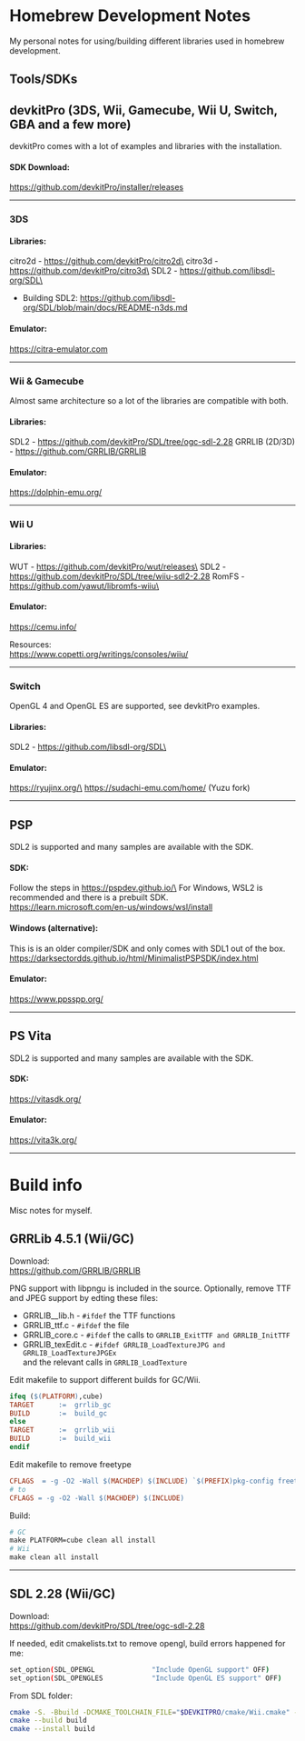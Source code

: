 # Homebrew Development Notes

My personal notes for using/building different libraries used in homebrew development.

## Tools/SDKs

## devkitPro (3DS, Wii, Gamecube, Wii U, Switch, GBA and a few more)

devkitPro comes with a lot of examples and libraries with the installation.

#### SDK Download:
https://github.com/devkitPro/installer/releases

---

### 3DS

#### Libraries:
citro2d - https://github.com/devkitPro/citro2d\
citro3d - https://github.com/devkitPro/citro3d\
SDL2 - https://github.com/libsdl-org/SDL\
- Building SDL2:
https://github.com/libsdl-org/SDL/blob/main/docs/README-n3ds.md

#### Emulator:
https://citra-emulator.com

---

### Wii & Gamecube
Almost same architecture so a lot of the libraries are compatible with both.

#### Libraries:
SDL2 - https://github.com/devkitPro/SDL/tree/ogc-sdl-2.28
GRRLIB (2D/3D) - https://github.com/GRRLIB/GRRLIB

#### Emulator:
https://dolphin-emu.org/

---

### Wii U
#### Libraries:
WUT - https://github.com/devkitPro/wut/releases\
SDL2 - https://github.com/devkitPro/SDL/tree/wiiu-sdl2-2.28
RomFS - https://github.com/yawut/libromfs-wiiu\

#### Emulator:
https://cemu.info/

Resources:\
https://www.copetti.org/writings/consoles/wiiu/

---

### Switch
OpenGL 4 and OpenGL ES are supported, see devkitPro examples.

#### Libraries:
SDL2 - https://github.com/libsdl-org/SDL\

#### Emulator:
https://ryujinx.org/\
https://sudachi-emu.com/home/ (Yuzu fork)

---

## PSP

SDL2 is supported and many samples are available with the SDK.

#### SDK:
Follow the steps in https://pspdev.github.io/\
For Windows, WSL2 is recommended and there is a prebuilt SDK.\
https://learn.microsoft.com/en-us/windows/wsl/install

#### Windows (alternative):
This is is an older compiler/SDK and only comes with SDL1 out of the box.
https://darksectordds.github.io/html/MinimalistPSPSDK/index.html

#### Emulator:
https://www.ppsspp.org/

---

## PS Vita

SDL2 is supported and many samples are available with the SDK.

#### SDK:
https://vitasdk.org/

#### Emulator:
https://vita3k.org/

---

# Build info

Misc notes for myself.

## GRRLib 4.5.1 (Wii/GC)

Download:\
https://github.com/GRRLIB/GRRLIB

PNG support with libpngu is included in the source.
Optionally, remove TTF and JPEG support by edting these files:
- GRRLIB__lib.h - `#ifdef` the TTF functions
- GRRLIB_ttf.c - `#ifdef` the file
- GRRLIB_core.c - `#ifdef` the calls to `GRRLIB_ExitTTF and GRRLIB_InitTTF`
- GRRLIB_texEdit.c - `#ifdef GRRLIB_LoadTextureJPG and GRRLIB_LoadTextureJPGEx`\
and the relevant calls in `GRRLIB_LoadTexture`

Edit makefile to support different builds for GC/Wii.

```Makefile
ifeq ($(PLATFORM),cube)
TARGET		:=	grrlib_gc
BUILD		:=	build_gc
else
TARGET		:=	grrlib_wii
BUILD		:=	build_wii
endif
```

Edit makefile to remove freetype
```Makefile
CFLAGS	= -g -O2 -Wall $(MACHDEP) $(INCLUDE) `$(PREFIX)pkg-config freetype2 --cflags`
# to
CFLAGS = -g -O2 -Wall $(MACHDEP) $(INCLUDE)
```

Build:
```Makefile
# GC
make PLATFORM=cube clean all install
# Wii
make clean all install
```
---

## SDL 2.28 (Wii/GC)

Download:\
https://github.com/devkitPro/SDL/tree/ogc-sdl-2.28

If needed, edit cmakelists.txt to remove opengl, build errors happened for me:
```bash
set_option(SDL_OPENGL              "Include OpenGL support" OFF)
set_option(SDL_OPENGLES            "Include OpenGL ES support" OFF)
```

From SDL folder:
```bash
cmake -S. -Bbuild -DCMAKE_TOOLCHAIN_FILE="$DEVKITPRO/cmake/Wii.cmake" -DCMAKE_BUILD_TYPE=Release
cmake --build build
cmake --install build
```
